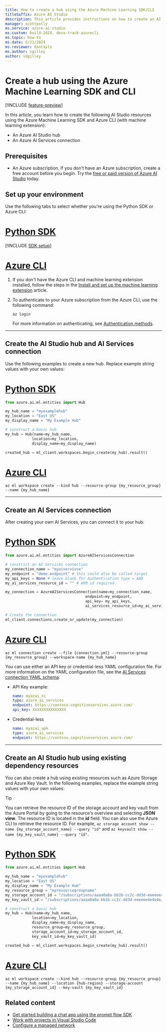 ```yaml
---
title: How to create a hub using the Azure Machine Learning SDK/CLI
titleSuffix: Azure AI Studio
description: This article provides instructions on how to create an AI Studio hub using the Azure Machine Learning SDK and Azure CLI extension.
manager: scottpolly
ms.service: azure-ai-studio
ms.custom: build-2024, devx-track-azurecli
ms.topic: how-to
ms.date: 5/21/2024
ms.reviewer: dantaylo
ms.author: sgilley
author: sdgilley
---
```


# Create a hub using the Azure Machine Learning SDK and CLI

[!INCLUDE [feature-preview](../../includes/feature-preview.md)]

In this article, you learn how to create the following AI Studio resources using the Azure Machine Learning SDK and Azure CLI (with machine learning extension):
- An Azure AI Studio hub
- An Azure AI Services connection

## Prerequisites

- An Azure subscription. If you don't have an Azure subscription, create a free account before you begin. Try the [free or paid version of Azure AI Studio](https://azure.microsoft.com/free/) today.

## Set up your environment

Use the following tabs to select whether you're using the Python SDK or Azure CLI:

# [Python SDK](#tab/python)

[!INCLUDE [SDK setup](../../includes/development-environment-config.md)]

# [Azure CLI](#tab/azurecli)

1. If you don't have the Azure CLI and machine learning extension installed, follow the steps in the [Install and set up the machine learning extension](/azure/machine-learning/how-to-configure-cli) article.

1. To authenticate to your Azure subscription from the Azure CLI, use the following command:

    ```azurecli
    az login
    ```

    For more information on authenticating, see [Authentication methods](/cli/azure/authenticate-azure-cli).

---

## Create the AI Studio hub and AI Services connection

Use the following examples to create a new hub. Replace example string values with your own values:

# [Python SDK](#tab/python)

```Python
from azure.ai.ml.entities import Hub

my_hub_name = "myexamplehub"
my_location = "East US"
my_display_name = "My Example Hub"

# construct a basic hub
my_hub = Hub(name=my_hub_name, 
            location=my_location,
            display_name=my_display_name)

created_hub = ml_client.workspaces.begin_create(my_hub).result()

```

# [Azure CLI](#tab/azurecli)

```azurecli
az ml workspace create --kind hub --resource-group {my_resource_group} --name {my_hub_name}
```

---

## Create an AI Services connection

After creating your own AI Services, you can connect it to your hub:

# [Python SDK](#tab/python)

```python
from azure.ai.ml.entities import AzureAIServicesConnection

# constrict an AI Services connection
my_connection_name = "myaiservivce"
my_endpoint = "demo.endpoint" # this could also be called target
my_api_keys = None # leave blank for Authentication type = AAD
my_ai_services_resource_id = "" # ARM id required

my_connection = AzureAIServicesConnection(name=my_connection_name,
                                    endpoint=my_endpoint, 
                                    api_key= my_api_keys,
                                    ai_services_resource_id=my_ai_services_resource_id)

# Create the connection
ml_client.connections.create_or_update(my_connection)
```

# [Azure CLI](#tab/azurecli)

```azurecli
az ml connection create --file {connection.yml} --resource-group {my_resource_group} --workspace-name {my_hub_name}
```

You can use either an API key or credential-less YAML configuration file. For more information on the YAML configuration file, see the [AI Services connection YAML schema](/azure/machine-learning/reference-yaml-connection-ai-services):

- API Key example:

    ```yml
    name: myazai_ei
    type: azure_ai_services
    endpoint: https://contoso.cognitiveservices.azure.com/
    api_key: XXXXXXXXXXXXXXX
    ```

- Credential-less

    ```yml    
    name: myazai_apk
    type: azure_ai_services
    endpoint: https://contoso.cognitiveservices.azure.com/
    ```

---

## Create an AI Studio hub using existing dependency resources

You can also create a hub using existing resources such as Azure Storage and Azure Key Vault. In the following examples, replace the example string values with your own values:

> [!TIP]
> You can retrieve the resource ID of the storage account and key vault from the Azure Portal by going to the resource's overview and selecting __JSON view__. The resource ID is located in the __id__ field. You can also use the Azure CLI to retrieve the resource ID. For example, `az storage account show --name {my_storage_account_name} --query "id"` and `az keyvault show --name {my_key_vault_name} --query "id"`.

# [Python SDK](#tab/python)

```Python
from azure.ai.ml.entities import Hub

my_hub_name = "myexamplehub"
my_location = "East US"
my_display_name = "My Example Hub"
my_resource_group = "myresourcegroupname"
my_storage_account_id = "/subscriptions/aaaa0a0a-bb1b-cc2c-dd3d-eeeeee4e4e4e/resourceGroups/myresourcegroupname/providers/Microsoft.Storage/storageAccounts/mystorageaccountname"
my_key_vault_id = "/subscriptions/aaaa0a0a-bb1b-cc2c-dd3d-eeeeee4e4e4e/resourceGroups/myresourcegroupname/providers/Microsoft.KeyVault/vaults/mykeyvaultname"

# construct a basic hub
my_hub = Hub(name=my_hub_name, 
            location=my_location,
            display_name=my_display_name,
            resource_group=my_resource_group,
            storage_account_id=my_storage_account_id,
            key_vault_id=my_key_vault_id)

created_hub = ml_client.workspaces.begin_create(my_hub).result()
```

# [Azure CLI](#tab/azurecli)

```azurecli
az ml workspace create --kind hub --resource-group {my_resource_group} --name {my_hub_name} --location {hub-region} --storage-account {my_storage_account_id} --key-vault {my_key_vault_id}
```


## Related content

- [Get started building a chat app using the prompt flow SDK](../../quickstarts/get-started-code.md)
- [Work with projects in Visual Studio Code](vscode.md)
- [Configure a managed network](../configure-managed-network.md?tabs=python)
